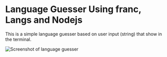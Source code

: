 # Language Guesser Using franc, Langs and Nodejs
This is a simple language guesser based on user input (string) that show in the terminal. 

![Screenshot of language guesser](https://user-images.githubusercontent.com/66502910/111325903-18488b80-86a7-11eb-89d1-c94242d32a14.jpg)
